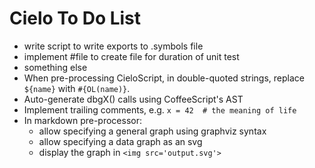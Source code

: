 Cielo To Do List
================

- write script to write exports to <lib>.symbols file
- implement #file <path> to create file for duration of unit test
- something else
- When pre-processing CieloScript, in double-quoted strings,
	replace `${name}` with `#{OL(name)}`.
- Auto-generate dbgX() calls using CoffeeScript's AST
- Implement trailing comments, e.g. `x = 42  # the meaning of life`
- In markdown pre-processor:
	- allow specifying a general graph using graphviz syntax
	- allow specifying a data graph as an svg
	- display the graph in `<img src='output.svg'>`
